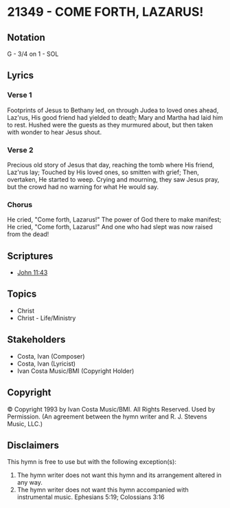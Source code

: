 # 21349 - COME FORTH, LAZARUS!

## Notation

G - 3/4 on 1 - SOL

## Lyrics

### Verse 1

Footprints of Jesus to Bethany led, on through Judea to loved ones ahead, Laz'rus, His good friend had yielded to death; Mary and Martha had laid him to rest. Hushed were the guests as they murmured about, but then taken with wonder to hear Jesus shout. 

### Verse 2

Precious old story of Jesus that day, reaching the tomb where His friend, Laz'rus lay; Touched by His loved ones, so smitten with grief; Then, overtaken, He started to weep. Crying and mourning, they saw Jesus pray, but the crowd had no warning for what He would say.

### Chorus

He cried, "Come forth, Lazarus!" The power of God there to make manifest; He cried, "Come forth, Lazarus!" And one who had slept was now raised from the dead!


## Scriptures

- [John 11:43](https://www.biblegateway.com/passage/?search=John%2011%3A43)

## Topics

- Christ
- Christ - Life/Ministry

## Stakeholders

- Costa, Ivan (Composer)
- Costa, Ivan (Lyricist)
- Ivan Costa Music/BMI (Copyright Holder)

## Copyright

© Copyright 1993 by Ivan Costa Music/BMI. All Rights Reserved. Used by Permission.
(An agreement between the hymn writer and R. J. Stevens Music, LLC.)

## Disclaimers

This hymn is free to use but with the following exception(s):
1. The hymn writer does not want this hymn and its arrangement altered in any way.
2. The hymn writer does not want this hymn accompanied with instrumental music.
Ephesians 5:19; Colossians 3:16

